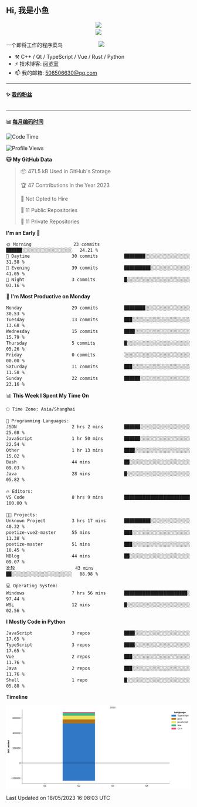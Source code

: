 <!--
**小鱼/小鱼** is a ✨ _special_ ✨ repository because its `README.md` (this file) appears on your GitHub profile.

Here are some ideas to get you started:

- 🔭 I’m currently working on ...
- 🌱 I’m currently learning ...
- 👯 I’m looking to collaborate on ...
- 🤔 I’m looking for help with ...
- 💬 Ask me about ...
- 📫 How to reach me: ...
- 😄 Pronouns: ...
- ⚡ Fun fact: ...
-->

## Hi, 我是小鱼

<div align=center><img src="https://profile-counter.glitch.me/XiaoYuer2022/count.svg"></div>



<div align=center><img src="https://streak-stats.demolab.com?user=XiaoYuer2022&locale=zh_Hans"></div>



[<img align="right" width="50%" src="https://github-readme-stats-ouuan.vercel.app/api?username=XiaoYuer2022&show_icons=true">](https://metrics.lecoq.io/xlz122#gh-light-mode-only)

一个即将工作的程序菜鸟

-   :hammer_and_pick: C++ / Qt / TypeScript / Vue / Rust / Python
-   ⚡ 技术博客: [阅览室](https://haoxx.netlify.app/)
-   📫 我的邮箱: 508506630@qq.com

---

#### :sparkles: [我的粉丝](https://github.com/XiaoYuer2022?tab=followers)

<!--START_SECTION:followers-->
<table>
  </tr>
</table>
<!--END_SECTION:followers-->

---

#### :bar_chart: [每月编码时间](https://github.com/muety/wakapi)

<!--START_SECTION:waka-->
![Code Time](http://img.shields.io/badge/Code%20Time-18%20hrs%2017%20mins-blue)

![Profile Views](http://img.shields.io/badge/Profile%20Views-40-blue)

**🐱 My GitHub Data** 

> 📦 471.5 kB Used in GitHub's Storage 
 > 
> 🏆 47 Contributions in the Year 2023
 > 
> 🚫 Not Opted to Hire
 > 
> 📜 11 Public Repositories 
 > 
> 🔑 11 Private Repositories 
 > 
**I'm an Early 🐤** 

```text
🌞 Morning                23 commits          ██████░░░░░░░░░░░░░░░░░░░   24.21 % 
🌆 Daytime                30 commits          ████████░░░░░░░░░░░░░░░░░   31.58 % 
🌃 Evening                39 commits          ██████████░░░░░░░░░░░░░░░   41.05 % 
🌙 Night                  3 commits           █░░░░░░░░░░░░░░░░░░░░░░░░   03.16 % 
```
📅 **I'm Most Productive on Monday** 

```text
Monday                   29 commits          ████████░░░░░░░░░░░░░░░░░   30.53 % 
Tuesday                  13 commits          ███░░░░░░░░░░░░░░░░░░░░░░   13.68 % 
Wednesday                15 commits          ████░░░░░░░░░░░░░░░░░░░░░   15.79 % 
Thursday                 5 commits           █░░░░░░░░░░░░░░░░░░░░░░░░   05.26 % 
Friday                   0 commits           ░░░░░░░░░░░░░░░░░░░░░░░░░   00.00 % 
Saturday                 11 commits          ███░░░░░░░░░░░░░░░░░░░░░░   11.58 % 
Sunday                   22 commits          ██████░░░░░░░░░░░░░░░░░░░   23.16 % 
```


📊 **This Week I Spent My Time On** 

```text
🕑︎ Time Zone: Asia/Shanghai

💬 Programming Languages: 
JSON                     2 hrs 2 mins        ██████░░░░░░░░░░░░░░░░░░░   25.08 % 
JavaScript               1 hr 50 mins        ██████░░░░░░░░░░░░░░░░░░░   22.54 % 
Other                    1 hr 13 mins        ████░░░░░░░░░░░░░░░░░░░░░   15.02 % 
Bash                     44 mins             ██░░░░░░░░░░░░░░░░░░░░░░░   09.03 % 
Java                     28 mins             █░░░░░░░░░░░░░░░░░░░░░░░░   05.82 % 

🔥 Editors: 
VS Code                  8 hrs 9 mins        █████████████████████████   100.00 % 

🐱‍💻 Projects: 
Unknown Project          3 hrs 17 mins       ██████████░░░░░░░░░░░░░░░   40.32 % 
poetize-vue2-master      55 mins             ███░░░░░░░░░░░░░░░░░░░░░░   11.38 % 
poetize-master           51 mins             ███░░░░░░░░░░░░░░░░░░░░░░   10.45 % 
NBlog                    44 mins             ██░░░░░░░░░░░░░░░░░░░░░░░   09.07 % 
比较                       43 mins             ██░░░░░░░░░░░░░░░░░░░░░░░   08.98 % 

💻 Operating System: 
Windows                  7 hrs 56 mins       ████████████████████████░   97.44 % 
WSL                      12 mins             █░░░░░░░░░░░░░░░░░░░░░░░░   02.56 % 
```

**I Mostly Code in Python** 

```text
JavaScript               3 repos             ████░░░░░░░░░░░░░░░░░░░░░   17.65 % 
TypeScript               3 repos             ████░░░░░░░░░░░░░░░░░░░░░   17.65 % 
Vue                      2 repos             ███░░░░░░░░░░░░░░░░░░░░░░   11.76 % 
Java                     2 repos             ███░░░░░░░░░░░░░░░░░░░░░░   11.76 % 
Shell                    1 repo              █░░░░░░░░░░░░░░░░░░░░░░░░   05.88 % 
```



**Timeline**

![Lines of Code chart](https://raw.githubusercontent.com/XiaoYuer2022/XiaoYuer2022/main/assets/bar_graph.png)


 Last Updated on 18/05/2023 16:08:03 UTC
<!--END_SECTION:waka-->
